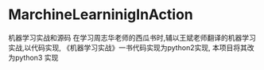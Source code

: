 # MarchineLearninigInAction
机器学习实战和源码
在学习周志华老师的西瓜书时,辅以王斌老师翻译的机器学习实战,以代码实现,
《机器学习实战》一书代码实现为python2实现,
本项目将其改为python3 实现
